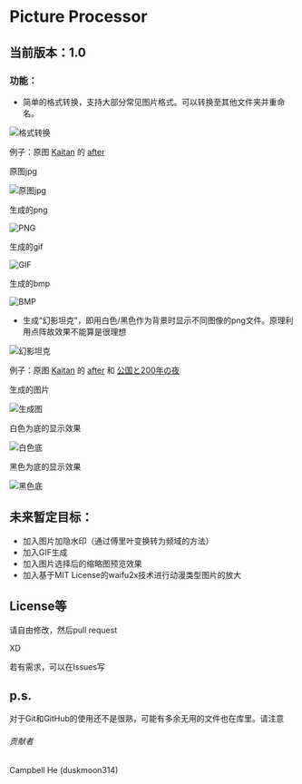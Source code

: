 # Picture Processor

## 当前版本：1.0

### 功能：

- 简单的格式转换，支持大部分常见图片格式。可以转换至其他文件夹并重命名。

![格式转换](https://github.com/duskmoon314/Picture_processor/blob/master/README_img/%E6%A0%BC%E5%BC%8F%E8%BD%AC%E6%8D%A2.png?raw=true)

例子：原图 [Kaitan](https://www.pixiv.net/member.php?id=2924751) 的 [after](https://www.pixiv.net/member_illust.php?mode=medium&illust_id=55348597)

原图jpg

![原图jpg](https://github.com/duskmoon314/Picture_processor/blob/master/README_img/example.jpg?raw=true)

生成的png

![PNG](https://github.com/duskmoon314/Picture_processor/blob/master/README_img/example.PNG?raw=true)

生成的gif

![GIF](https://github.com/duskmoon314/Picture_processor/blob/master/README_img/example.GIF?raw=true)

生成的bmp

![BMP](https://raw.githubusercontent.com/duskmoon314/Picture_processor/master/README_img/example.BMP)

- 生成“幻影坦克”，即用白色/黑色作为背景时显示不同图像的png文件。原理利用点阵故效果不能算是很理想

![幻影坦克](https://github.com/duskmoon314/Picture_processor/blob/master/README_img/%E5%B9%BB%E5%BD%B1%E5%9D%A6%E5%85%8B.png?raw=true)

例子：原图 [Kaitan](https://www.pixiv.net/member.php?id=2924751) 的 [after](https://www.pixiv.net/member_illust.php?mode=medium&illust_id=55348597) 和 [公国と200年の夜](https://www.pixiv.net/member_illust.php?mode=medium&illust_id=60565407)

生成的图片

![生成图](https://github.com/duskmoon314/Picture_processor/blob/master/README_img/output.png?raw=true)

白色为底的显示效果

![白色底](https://github.com/duskmoon314/Picture_processor/blob/master/README_img/output_whiteBackGround.png?raw=true)

黑色为底的显示效果

![黑色底](https://github.com/duskmoon314/Picture_processor/blob/master/README_img/output_blackBackGround.png?raw=true)



## 未来暂定目标：

- 加入图片加隐水印（通过傅里叶变换转为频域的方法）
- 加入GIF生成
- 加入图片选择后的缩略图预览效果
- 加入基于MIT License的waifu2x技术进行动漫类型图片的放大

## License等

请自由修改，然后pull request

XD

若有需求，可以在Issues写



## p.s.

对于Git和GitHub的使用还不是很熟，可能有多余无用的文件也在库里。请注意



###### 贡献者

Campbell He (duskmoon314)